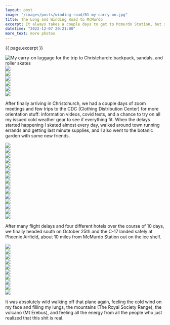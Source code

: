 ```yaml
---
layout: post
image: "/images/posts/winding-road/01-my-carry-on.jpg"
title: The Long and Winding Road to McMurdo
excerpt: It always takes a couple days to get to Mcmurdo Station, but sometimes it takes a couple weeks! I left my home on October 17th, heading west. The flights can be pretty brutal, not to mention all the layovers, and this year was extra special with 13 hours in Brisbane! Thankfully I met a new Antarctica friend on the flight, and we really made the most of it (but then we didn't get into Christchurch until 1am). In total it was about 21 hours of flight time and exactly 48 hours from the moment I left my house in Portland to the moment I walked into my hotel room in Christchurch. And that's just getting to christchurch!
datetime: "2022-12-07 20:21:00"
more_text: more photos
---
```


{{ page.excerpt }}

<div class="row">
  <div class="col-sm-12">
    <img src="{{ page.image }}" alt="My carry-on luggage for the trip to Christchurch: backpack, sandals, and roller skates">
  </div>
</div>

<div class="row">
  <div class="col-sm-4">
    <img src="/images/posts/winding-road/02-tile.jpg">
  </div>
  <div class="col-sm-4">
    <img src="/images/posts/winding-road/03-sunset.jpg">
  </div>
  <div class="col-sm-4">
    <img src="/images/posts/winding-road/04-brisbane.jpg">
  </div>
</div>

<div class="row">
  <div class="col-sm-12">
    <img src="/images/posts/winding-road/05-palm-trees.jpg">
  </div>
</div>

<div class="row">
  <div class="col-sm-6">
    <img src="/images/posts/winding-road/06-layover-cafe-bird.jpg">
  </div>
  <div class="col-sm-6">
    <img src="/images/posts/winding-road/07-layover-chilling.jpg">
  </div>
</div>

<p class="inline-copy">
After finally arriving in Christchurch, we had a couple days of zoom meetings and few trips to the CDC (Clothing Distribution Center) for more orientation stuff: information videos, covid tests, and a chance to try on all my issued cold weather gear to see if everything fit. When the delays started happening I skated almost every day, walked around town running errands and getting last minute supplies, and I also went to the botanic garden with some new friends.
</p>

<div class="row">
  <div class="col-sm-4">
    <img src="/images/posts/winding-road/08-3am.jpg">
  </div>
  <div class="col-sm-4">
    <img src="/images/posts/winding-road/09-exhausted.jpg">
  </div>
  <div class="col-sm-4">
    <img src="/images/posts/winding-road/10-luggage.jpg">
  </div>
</div>

<div class="row">
  <div class="col-sm-6">
    <img src="/images/posts/winding-road/11-covid-result.jpg">
  </div>
  <div class="col-sm-6">
    <img src="/images/posts/winding-road/12-rat-test.jpg">
  </div>
</div>

<div class="row">
  <div class="col-sm-12">
    <img src="/images/posts/winding-road/13-trolley.jpg">
  </div>
</div>

<div class="row">
  <div class="col-sm-6">
    <img src="/images/posts/winding-road/14-botanic-garden.jpg">
  </div>
  <div class="col-sm-6">
    <img src="/images/posts/winding-road/15-graffiti.jpg">
  </div>
</div>

<div class="row">
  <div class="col-sm-12">
    <img src="/images/posts/winding-road/16-kite.jpg">
  </div>
</div>

<div class="row">
  <div class="col-sm-6">
    <img src="/images/posts/winding-road/17-dance-o-mat-light.JPG">
  </div>
  <div class="col-sm-6">
    <img src="/images/posts/winding-road/17-dance-o-mat-dark.jpg">
  </div>
</div>


<div class="row">
  <div class="col-sm-6">
    <img src="/images/posts/winding-road/18-beach.jpg">
  </div>
  <div class="col-sm-6">
    <img src="/images/posts/winding-road/19-ocean.jpg">
  </div>
</div>

<div class="row">
  <div class="col-sm-6">
    <img src="/images/posts/winding-road/19-skate-park.jpg">
  </div>
  <div class="col-sm-6">
    <img src="/images/posts/winding-road/20-kitty.jpg">
  </div>
</div>

<p class="inline-copy">
After many flight delays and four different hotels over the course of 10 days, we finally headed south on October 25th and the C-17 landed safely at Phoenix Airfield, about 10 miles from McMurdo Station out on the ice shelf.
</p>

<div class="row">
  <div class="col-sm-12">
    <img src="/images/posts/winding-road/20-mr-bean.jpg">
  </div>
</div>

<div class="row">
  <div class="col-sm-6">
    <img src="/images/posts/winding-road/21-bus-ride.jpg">
  </div>
  <div class="col-sm-6">
    <img src="/images/posts/winding-road/22-c17-boys.jpg">
  </div>
</div>


<div class="row">
  <div class="col-sm-12">
    <img src="/images/posts/winding-road/23-c17.jpg">
  </div>
</div>

<div class="row">
  <div class="col-sm-12">
    <img src="/images/posts/winding-road/24-c17-pano.jpg">
  </div>
</div>

<div class="row">
  <div class="col-sm-6">
    <img src="/images/posts/winding-road/25-sydney-and-katie.jpg">
  </div>
  <div class="col-sm-6">
    <img src="/images/posts/winding-road/26-flight-info.jpg">
  </div>
</div>

<div class="row">
  <div class="col-sm-12">
    <img src="/images/posts/winding-road/29-c17-at-phoenix.jpg">
  </div>
</div>

<div class="row">
  <div class="col-sm-6">
    <img src="/images/posts/winding-road/27-c17-at-phoenix.jpg">
  </div>
  <div class="col-sm-6">
    <img src="/images/posts/winding-road/28-erebus-from-phoenix.jpg">
  </div>
</div>

<p class="inline-copy">
  It was absolutely wild walking off that plane again, feeling the cold wind on my face and filling my lungs, the mountains (The Royal Society Range), the volcano (Mt Erebus), and feeling all the energy from all the people who just realized that this shit is real.
</p>
